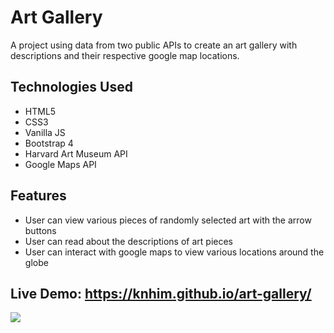 # Art Gallery
A project using data from two public APIs to create an art gallery with descriptions and their respective google map locations.

## Technologies Used
- HTML5
- CSS3
- Vanilla JS
- Bootstrap 4
- Harvard Art Museum API
- Google Maps API

## Features
- User can view various pieces of randomly selected art with the arrow buttons
- User can read about the descriptions of art pieces
- User can interact with google maps to view various locations around the globe

## Live Demo: https://knhim.github.io/art-gallery/
![](images/art-gallery-preview.gif)


